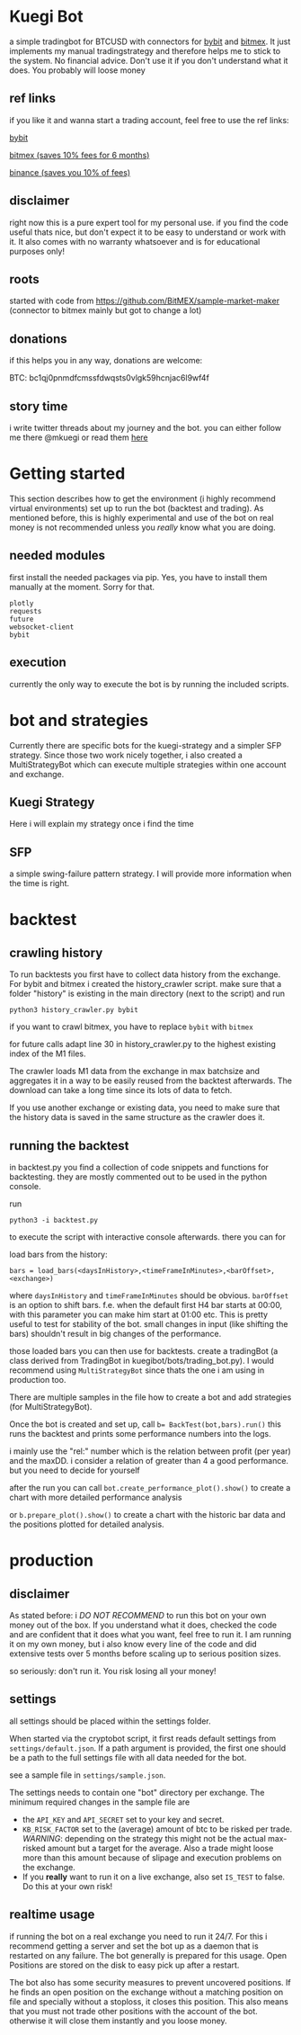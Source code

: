 # Kuegi Bot

a simple tradingbot for BTCUSD with connectors for [bybit](https://bit.ly/2rxuv8l "Bybit Homepage")
 and [bitmex](https://bit.ly/2G4gSB2 "Bitmex Homepage").
It just implements my manual tradingstrategy and therefore helps me to stick to the system. 
No financial advice. Don't use it if you don't understand what it does. You probably will loose money

## ref links

if you like it and wanna start a trading account, feel free to use the ref links:

[bybit](https://www.bybit.com/app/register?affiliate_id=4555&language=en&group_id=0&group_type=1)

[bitmex (saves 10% fees for 6 months)](https://www.bitmex.com/register/8cXfka)

[binance (saves you 10% of fees)](https://www.binance.com/en/register?ref=NV9XQ2JE)

## disclaimer

right now this is a pure expert tool for my personal use. if you find the code useful thats nice, but don't expect it to be easy to understand or work with it.
It also comes with no warranty whatsoever and is for educational purposes only!

## roots

started with code from https://github.com/BitMEX/sample-market-maker (connector to bitmex mainly but got to change a lot)

## donations

if this helps you in any way, donations are welcome: 

BTC: bc1qj0pnmdfcmssfdwqsts0vlgk59hcnjac6l9wf4f

## story time

i write twitter threads about my journey and the bot. you can either follow me there @mkuegi or read them [here](docs/aboutCodingABot/readme.md)


# Getting started

This section describes how to get the environment (i highly recommend virtual environments) set up to run the bot (backtest and trading). As mentioned before, this is highly experimental and use of the bot on real money is not recommended unless you *really* know what you are doing.

## needed modules
first install the needed packages via pip. Yes, you have to install them manually at the moment. Sorry for that.

```
plotly
requests
future
websocket-client
bybit
```

## execution

currently the only way to  execute the bot is by running the included scripts. 

# bot and strategies

Currently there are specific bots for the kuegi-strategy and a simpler SFP strategy.
Since those two work nicely together, i also created a MultiStrategyBot which can execute multiple strategies within one account and exchange.

## Kuegi Strategy
Here i will explain my strategy once i find the time

## SFP
a simple swing-failure pattern strategy. I will provide more information when the time is right.

# backtest

## crawling history
To run backtests you first have to collect data history from the exchange.
For bybit and bitmex i created the history_crawler script. 
make sure that a folder "history" is existing in the main directory (next to the script) and run
```
python3 history_crawler.py bybit
```
if you want to crawl bitmex, you have to replace `bybit` with `bitmex`

for future calls adapt line 30 in history_crawler.py to the highest existing index of the M1 files.

The crawler loads M1 data from the exchange in max batchsize and aggregates it in a way to be easily reused from the backtest afterwards. The download can take a long time since its lots of data to fetch.

If you use another exchange or existing data, you need to make sure that the history data is saved in the same structure as the crawler does it.

## running the backtest

in backtest.py you find a collection of code snippets and functions for backtesting. they are mostly commented out to be used in the python console.

run
```
python3 -i backtest.py
```
to execute the script with interactive console afterwards. there you can for 

load bars from the history:
```
bars = load_bars(<daysInHistory>,<timeFrameInMinutes>,<barOffset>,<exchange>)
```

where `daysInHistory` and `timeFrameInMinutes` should be obvious.
`barOffset` is an option to shift bars. f.e. when the default first H4 bar starts at 00:00, with this parameter you can make him start at 01:00 etc. 
This is pretty useful to test for stability of the bot. small changes in input (like shifting the bars) shouldn't result in big changes of the performance.

those loaded bars you can then use for backtests. create a tradingBot (a class derived from TradingBot in kuegibot/bots/trading_bot.py). I would recommend using `MultiStrategyBot` since thats the one i am using in production too.

There are multiple samples in the file how to create a bot and add strategies (for MultiStrategyBot).

Once the bot is created and set up, call
```b= BackTest(bot,bars).run()```
this runs the backtest and prints some performance numbers into the logs. 

i mainly use the "rel:" number which is the relation between profit (per year) and the maxDD.
i consider a relation of greater than 4 a good performance. but you need to decide for yourself

after the run you can call
```bot.create_performance_plot().show()```
to create a chart with more detailed performance analysis

or
```b.prepare_plot().show()```
to create a chart with the historic bar data and the positions plotted for detailed analysis.

# production

## disclaimer
As stated before: i *DO NOT RECOMMEND* to run this bot on your own money out of the box. If you understand what it does, checked the code and are confident that it does what you want, feel free to run it.
I am running it on my own money, but i also know every line of the code and did extensive tests over 5 months before scaling up to serious position sizes.

so seriously: don't run it. You risk losing all your money!

## settings
all settings should be placed within the settings folder.

When started via the cryptobot script, it first reads default settings from `settings/default.json`.
If a path argument is provided, the first one should be a path to the full settings file with all data needed for the bot.

see a sample file in `settings/sample.json`. 

The settings needs to contain one "bot" directory per exchange. The minimum required changes in the sample file are 
- the `API_KEY` and `API_SECRET` set to your key and secret.
- `KB_RISK_FACTOR` set to the (average) amount of btc to be risked per trade.
 *WARNING*: depending on the strategy this might not be the actual max-risked amount but a target for the average. Also a trade might loose more than this amount because of slipage and execution problems on the exchange.
- If you **really** want to run it on a live exchange, also set `IS_TEST` to false. Do this at your own risk!

## realtime usage
if running the bot on a real exchange you need to run it 24/7. For this i recommend getting a server and set the bot up as a daemon that is restarted on any failure.
The bot generally is prepared for this usage. Open Positions are stored on the disk to easy pick up after a restart.

The bot also has some security measures to prevent uncovered positions. If he finds an open position on the exchange without a matching position on file and specially without a stoploss,
 it closes this position. This also means that you must not trade other positions with the account of the bot. otherwise it will close them instantly and you loose money.